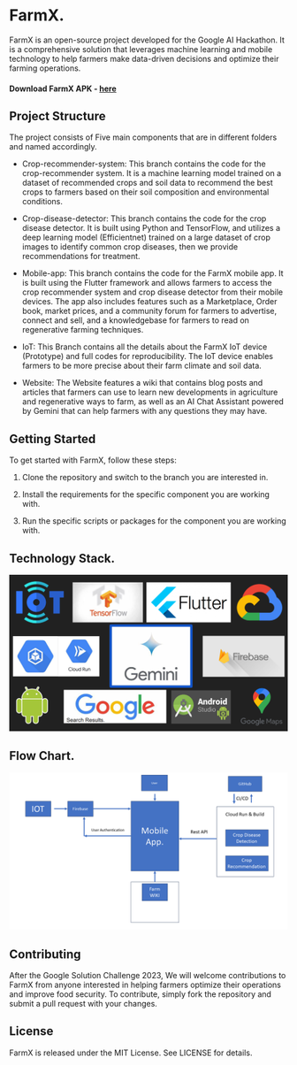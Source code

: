 # FarmX.
FarmX is an open-source project developed for the Google AI Hackathon. It is a comprehensive solution that leverages machine learning and mobile technology to help farmers make data-driven decisions and optimize their farming operations.

#### Download FarmX APK - [here](https://drive.google.com/file/d/1yQP0Q0AToUHnF0cNFrlUkXEOwKk0Q57F/view?usp=drive_link)

## Project Structure
The project consists of Five main components that are in different folders and named accordingly.

* Crop-recommender-system: This branch contains the code for the crop-recommender system. It is a machine learning model trained on a dataset of recommended crops and soil data to recommend the best crops to farmers based on their soil composition and environmental conditions. 

* Crop-disease-detector: This branch contains the code for the crop disease detector. It is built using Python and TensorFlow, and utilizes a deep learning model (Efficientnet) trained on a large dataset of crop images to identify common crop diseases, then we provide recommendations for treatment. 

* Mobile-app: This branch contains the code for the FarmX mobile app. It is built using the Flutter framework and allows farmers to access the crop recommender system and crop disease detector from their mobile devices. The app also includes features such as a Marketplace, Order book, market prices, and a community forum for farmers to advertise, connect and sell, and a knowledgebase for farmers to read on regenerative farming techniques.

* IoT: This Branch contains all the details about the FarmX IoT device (Prototype) and full codes for reproducibility. The IoT device enables farmers to be more precise about their farm climate and soil data.

* Website: The Website features a wiki that contains blog posts and articles that farmers can use to learn new developments in agriculture and regenerative ways to farm, as well as an AI Chat Assistant powered by Gemini that can help farmers with any questions they may have.

## Getting Started

To get started with FarmX, follow these steps:

1. Clone the repository and switch to the branch you are interested in.

2. Install the requirements for the specific component you are working with.

3. Run the specific scripts or packages for the component you are working with.

## Technology Stack.

![Stack](farmx_gemini_stack.png)

## Flow Chart.
![Flow](flow_chart_farmx.png)


## Contributing
After the Google Solution Challenge 2023, We will welcome contributions to FarmX from anyone interested in helping farmers optimize their operations and improve food security. To contribute, simply fork the repository and submit a pull request with your changes.

## License
FarmX is released under the MIT License. See LICENSE for details.



